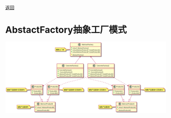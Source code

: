 [返回](../../README.md)

# AbstactFactory抽象工厂模式

![UML](../..//out/Creational_model/AbstactFactory/AbstactFactory/AbstactFactory.png)